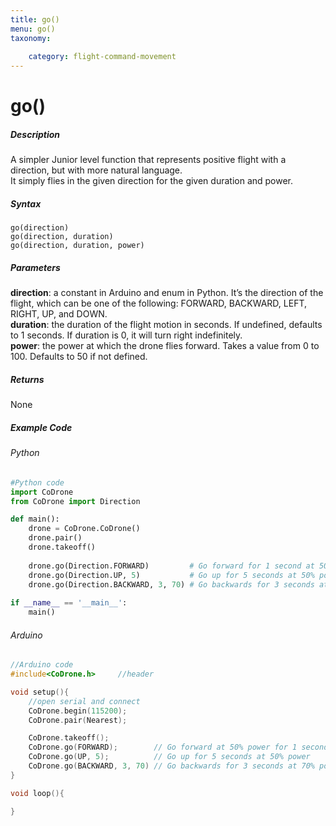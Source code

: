 ```yaml
---
title: go()
menu: go()
taxonomy:
	
	category: flight-command-movement
---
```


# go()

##### Description

A simpler Junior level function that represents positive flight with a direction, but with more natural language. <br />
It simply flies in the given direction for the given duration and power.

##### Syntax

```go(direction)```<br />
```go(direction, duration)```<br />
```go(direction, duration, power)```

##### Parameters

**direction**:	a constant in Arduino and enum in Python. It’s the direction of the flight, which can be one of the following: FORWARD, BACKWARD, LEFT, RIGHT, UP, and DOWN.<br />
**duration**:	the duration of the flight motion in seconds. If undefined, defaults to 1 seconds. If duration is 0, it will turn right indefinitely.<br />
**power**:		the power at which the drone flies forward. Takes a value from 0 to 100. Defaults to 50 if not defined.

##### Returns

None

##### Example Code
###### Python
```python
#Python code
import CoDrone
from CoDrone import Direction

def main():	
	drone = CoDrone.CoDrone()
	drone.pair()
	drone.takeoff()
	
	drone.go(Direction.FORWARD) 		# Go forward for 1 second at 50% power
	drone.go(Direction.UP, 5) 			# Go up for 5 seconds at 50% power
	drone.go(Direction.BACKWARD, 3, 70) # Go backwards for 3 seconds at 70% power
	
if __name__ == '__main__':
	main()


```
###### Arduino
```c
//Arduino code
#include<CoDrone.h>		//header

void setup(){
	//open serial and connect
	CoDrone.begin(115200);
	CoDrone.pair(Nearest);

	CoDrone.takeoff();
	CoDrone.go(FORWARD); 		// Go forward at 50% power for 1 second
	CoDrone.go(UP, 5); 			// Go up for 5 seconds at 50% power
	CoDrone.go(BACKWARD, 3, 70) // Go backwards for 3 seconds at 70% power	
}

void loop(){

}

```